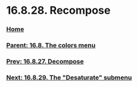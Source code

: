 # 16.8.28. Recompose

### [Home](./00-home.md)
### [Parent: 16.8. The colors menu](./16-08-00-the-colors-menu.md)
### [Prev: 16.8.27. Decompose](./16-08-27-decompose.md)
### [Next: 16.8.29. The "Desaturate" submenu](./16-08-29-the-desaturate-submenu.md)
